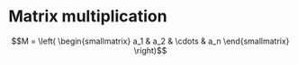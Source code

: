 # Matrix multiplication

$$M = \left( \begin{smallmatrix}
  a_1 & a_2 & \cdots & a_n
\end{smallmatrix} \right)$$
